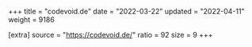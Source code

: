 +++
title = "codevoid.de"
date = "2022-03-22"
updated = "2022-04-11"
weight = 9186

[extra]
source = "https://codevoid.de/"
ratio = 92
size = 9
+++

